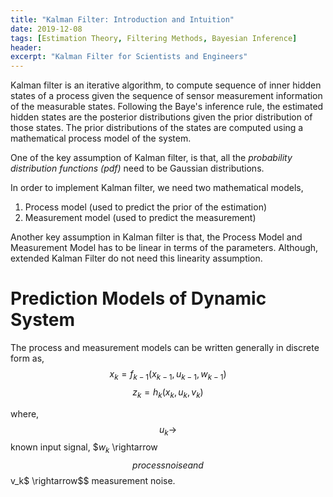 ```yaml
---
title: "Kalman Filter: Introduction and Intuition"
date: 2019-12-08
tags: [Estimation Theory, Filtering Methods, Bayesian Inference]
header:
excerpt: "Kalman Filter for Scientists and Engineers"
---
```


Kalman filter is an iterative algorithm, to compute sequence of inner hidden states of a process given the sequence of sensor measurement information of the measurable states. Following the Baye's inference rule, the estimated hidden states are the posterior distributions given the prior distribution of those states. The prior distributions of the states are computed using a mathematical process model of the system.

One of the key assumption of Kalman filter, is that, all the *probability distribution functions (pdf)* need to be Gaussian distributions.

In order to implement Kalman filter, we need two mathematical models,
1. Process model (used to predict the prior of the estimation)
2. Measurement model (used to predict the measurement)

Another key assumption in Kalman filter is that, the Process Model and Measurement Model has to be linear in terms of the parameters. Although, extended Kalman Filter do not need this linearity assumption.

# Prediction Models of Dynamic System
The process and measurement models can be written generally in discrete form as,
$$x_k = f_{k-1}(x_{k-1}, u_{k-1}, w_{k-1})$$
$$z_k = h_k(x_k, u_k, v_k)$$

where, $$u_k \rightarrow$$ known input signal, $$w_k$ \rightarrow$$ process noise and $$v_k$ \rightarrow$$ measurement noise. 



  <!--image: "/images/posts/kalman_post_header_image.png"-->
